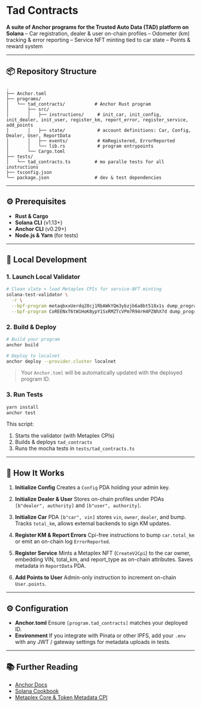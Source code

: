# Tad Contracts

**A suite of Anchor programs for the Trusted Auto Data (TAD) platform on Solana**
– Car registration, dealer & user on-chain profiles
– Odometer (km) tracking & error reporting
– Service NFT minting tied to car state
– Points & reward system

---

## 📦 Repository Structure

```
.
├── Anchor.toml
├── programs/
│   └── tad_contracts/           # Anchor Rust program
│       ├── src/
│       │   ├── instructions/     # init_car, init_config, init_dealer, init_user, register_km, report_error, register_service, add_points
│       │   ├── state/            # account definitions: Car, Config, Dealer, User, ReportData
│       │   ├── events/           # KmRegistered, ErrorReported
│       │   └── lib.rs            # program entrypoints
│       └── Cargo.toml
├── tests/
│   └── tad_contracts.ts         # mo paralle tests for all instructions
├── tsconfig.json
└── package.json                 # dev & test dependencies
```

---

## ⚙️ Prerequisites

* **Rust & Cargo**
* **Solana CLI** (v1.13+)
* **Anchor CLI** (v0.29+)
* **Node.js & Yarn** (for tests)

---

## 🚀 Local Development

### 1. Launch Local Validator

```bash
# Clean slate + load Metaplex CPIs for service-NFT minting
solana-test-validator \
  -r \
  --bpf-program metaqbxxUerdq28cj1RbAWkYQm3ybzjb6a8bt518x1s dump_programs/metaplex_token_metadata_program.so \
  --bpf-program CoREENxT6tW1HoK8ypY1SxRMZTcVPm7R94rH4PZNhX7d dump_programs/metaplex_core_program.so
```

### 2. Build & Deploy

```bash
# Build your program
anchor build

# Deploy to localnet
anchor deploy --provider.cluster localnet
```

> Your `Anchor.toml` will be automatically updated with the deployed program ID.

### 3. Run Tests

```bash
yarn install
anchor test
```

This script:

1. Starts the validator (with Metaplex CPIs)
2. Builds & deploys `tad_contracts`
3. Runs the mocha tests in `tests/tad_contracts.ts`

---

## 📝 How It Works

1. **Initialize Config**
   Creates a `Config` PDA holding your admin key.

2. **Initialize Dealer & User**
   Stores on-chain profiles under PDAs `[b"dealer", authority]` and `[b"user", authority]`.

3. **Initialize Car**
   PDA `[b"car", vin]` stores `vin`, `owner`, `dealer`, and bump.
   Tracks `total_km`, allows external backends to sign KM updates.

4. **Register KM & Report Errors**
   Cpi-free instructions to bump `car.total_km` or emit an on-chain log `ErrorReported`.

5. **Register Service**
   Mints a Metaplex NFT (`CreateV2Cpi`) to the car owner, embedding VIN, total\_km, and report\_type as on-chain attributes. Saves metadata in `ReportData` PDA.

6. **Add Points to User**
   Admin-only instruction to increment on-chain `User.points`.

---

## ⚙️ Configuration

* **Anchor.toml**
  Ensure `[program.tad_contracts]` matches your deployed ID.
* **Environment**
  If you integrate with Pinata or other IPFS, add your `.env` with any JWT / gateway settings for metadata uploads in tests.

---

## 📚 Further Reading

* [Anchor Docs](https://www.anchor-lang.com/docs)
* [Solana Cookbook](https://solanacookbook.com)
* [Metaplex Core & Token Metadata CPI](https://docs.metaplex.com)

